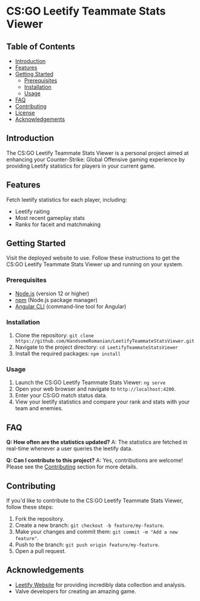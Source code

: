 # CS:GO Leetify Teammate Stats Viewer
## Table of Contents

- [Introduction](#introduction)
- [Features](#features)
- [Getting Started](#getting-started)
  - [Prerequisites](#prerequisites)
  - [Installation](#installation)
  - [Usage](#usage)
- [FAQ](#faq)
- [Contributing](#contributing)
- [License](#license)
- [Acknowledgements](#acknowledgements)

## Introduction

The CS:GO Leetify Teammate Stats Viewer is a personal project aimed at enhancing your Counter-Strike: Global Offensive gaming experience by providing Leetify statistics for players in your current game.

## Features

Fetch leetify statistics for each player, including:
  - Leetify raiting
  - Most recent gameplay stats
  - Ranks for faceit and matchmaking

## Getting Started

Visit the deployed website to use.
Follow these instructions to get the CS:GO Leetify Teammate Stats Viewer up and running on your system.

### Prerequisites

- [Node.js](https://nodejs.org/) (version 12 or higher)
- [npm](https://www.npmjs.com/) (Node.js package manager)
- [Angular CLI](https://angular.io/cli) (command-line tool for Angular)

### Installation

1. Clone the repository: `git clone https://github.com/HandsomeRomanian/LeetifyTeammateStatsViewer.git`
2. Navigate to the project directory: `cd LeetifyTeammateStatsViewer`
3. Install the required packages: `npm install`

### Usage

1. Launch the CS:GO Leetify Teammate Stats Viewer: `ng serve`
2. Open your web browser and navigate to `http://localhost:4200`.
3. Enter your CS:GO match status data.
4. View your leetify statistics and compare your rank and stats with your team and enemies.

## FAQ

**Q: How often are the statistics updated?**
A: The statistics are fetched in real-time whenever a user queries the leetify data.

**Q: Can I contribute to this project?**
A: Yes, contributions are welcome! Please see the [Contributing](#contributing) section for more details.

## Contributing

If you'd like to contribute to the CS:GO Leetify Teammate Stats Viewer, follow these steps:

1. Fork the repository.
2. Create a new branch: `git checkout -b feature/my-feature`.
3. Make your changes and commit them: `git commit -m "Add a new feature"`.
4. Push to the branch: `git push origin feature/my-feature`.
5. Open a pull request.

## Acknowledgements

- [Leetify Website](https://github.com/leetify/) for providing incredibly data collection and analysis.
- Valve developers for creating an amazing game.

